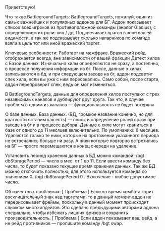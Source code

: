Приветствую!

Что такое BattlegroundTargets: BattlegroundTargets, пожалуй, один из самых важнейших и популярных аддонов для БГ. Аддон показывает список всех игроков из противоположной команды (аналог Gladius), с определением их роли: хил / дд. Подсвечивает врагов в зоне вашей видимости, а так же подсказывает сколько напарников по команде взяли в цель тот или иной вражеский таргет.

Ключевые особенности: Работает на межфраке. Вражеский рейд отображается всегда, вне зависимости от вашей фракции Детект хилов с Базой данных. Изначально хилы определяются не сразу, а постепнно, в процессе получения информции на бг. После, данные о хилах записываются в бд, и при следующем заходе на бг, аддон подсветит спек хила, если вы уже с ним пересекались. Само собой, после старта, аддон перепроверит спек, ведь он мог измениться.

В BattlegroundTargets, данные для определения хилов поступают с трех независимых каналов и дублируют друг друга. Так что, в случае проблем с одним из каналов — функциональность не будет потеряна

О базе данных. База данных. (БД, громкое название конечно, но для краткости оставим как есть) — поиск и определение ролей сразу при заходе на бг и в процессе добора. Данные о хиле могут храниться в базе от одного до 11 месяцев включительно. По умолчанию: 6 месяцев. Удаляются только те ники, которые на протяжении указанного периода не встречались больше ни разу. А ники которые повторно встретились на БГ — просто перемещаются в конец очереди на удаление.

Установить период хранения данных в БД можно командой: /bgt dbStoragePeriod — число в мес. от 1 до 11. Если ввести команду без числа, то будет показано текущее время хранения данных. Так же БД можно отключить полностью, для этого используется команда со значением 0: /bgt dbStoragePeriod 0 . Включение - любое допустимое число.

Об известных проблемах: [ Проблема ] Если во время комбата горит восклицательный знак над таргетами, то в данный момент аддон не перерисовывает фреймы, поскольку в данный момент происходит слишком много апдейтов. Это сделано предыдущими авторами аддона специально, чтобы избежать лишних фризов и сохранить производительность. [ Проблема ] Если аддон показывает ваш рейд, а не рейд противников — пропишите команду /bgt swap.
